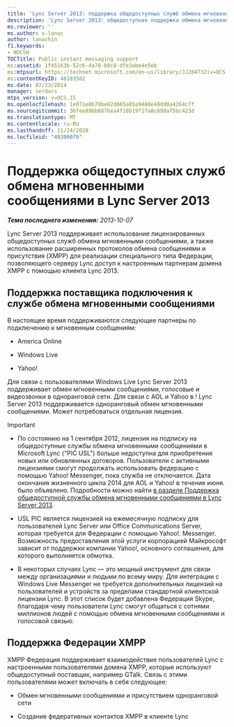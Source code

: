 ```yaml
---
title: 'Lync Server 2013: поддержка общедоступных служб обмена мгновенными сообщениями'
description: 'Lync Server 2013: общедоступная поддержка обмена мгновенными сообщениями.'
ms.reviewer: ''
ms.author: v-lanac
author: lanachin
f1.keywords:
- NOCSH
TOCTitle: Public instant messaging support
ms:assetid: 1f45163b-52c6-4a78-b9c8-dfe3abe4e5eb
ms:mtpsurl: https://technet.microsoft.com/en-us/library/JJ204732(v=OCS.15)
ms:contentKeyID: 48183582
ms.date: 07/23/2014
manager: serdars
mtps_version: v=OCS.15
ms.openlocfilehash: 1e071e8b79be82d865a85a9488e48dd0a4264c7f
ms.sourcegitcommit: 36fee89bb887bea4f18b19f17a8c69daf5bc423d
ms.translationtype: MT
ms.contentlocale: ru-RU
ms.lasthandoff: 11/24/2020
ms.locfileid: "49399079"
---
```

# <a name="public-instant-messaging-support-in-lync-server-2013"></a>Поддержка общедоступных служб обмена мгновенными сообщениями в Lync Server 2013

<div data-xmlns="http://www.w3.org/1999/xhtml">

<div class="topic" data-xmlns="http://www.w3.org/1999/xhtml" data-msxsl="urn:schemas-microsoft-com:xslt" data-cs="https://msdn.microsoft.com/">

<div data-asp="https://msdn2.microsoft.com/asp">



</div>

<div id="mainSection">

<div id="mainBody">

<span> </span>

_**Тема последнего изменения:** 2013-10-07_

Lync Server 2013 поддерживает использование лицензированных общедоступных служб обмена мгновенными сообщениями, а также использование расширенных протоколов обмена сообщениями и присутствия (XMPP) для реализации специального типа Федерации, позволяющего серверу Lync доступ к настроенным партнерам домена XMPP с помощью клиента Lync 2013.

<div>

## <a name="public-im-connectivity-provider-support"></a>Поддержка поставщика подключения к службе обмена мгновенными сообщениями

В настоящее время поддерживаются следующие партнеры по подключению к мгновенным сообщениям:

  - America Online

  - Windows Live

  - Yahoo\!

Для связи с пользователями Windows Live Lync Server 2013 поддерживает обмен мгновенными сообщениями, голосовые и видеозвонки в одноранговой сети. Для связи с AOL и Yahoo в \! Lync Server 2013 поддерживается одноранговый обмен мгновенными сообщениями. Может потребоваться отдельная лицензия.

<div>


> [!IMPORTANT]  
> <UL>
> <LI>
> <P>По состоянию на 1 сентября 2012, лицензия на подписку на общедоступные службы обмена мгновенными сообщениями в Microsoft Lync ("PIC USL") больше недоступна для приобретения новых или обновленных договоров. Пользователи с активными лицензиями смогут продолжать использовать федерацию с помощью Yahoo! Messenger, пока служба не отключается. Дата окончания жизненного цикла 2014 для AOL и Yahoo! в течение июня. было объявлено. Подробности можно найти <A href="lync-server-2013-support-for-public-instant-messenger-connectivity.md">в разделе Поддержка общедоступной службы обмена мгновенными сообщениями в Lync Server 2013</A>.</P>
> <LI>
> <P>USL PIC является лицензией на ежемесячную подписку для пользователей Lync Server или Office Communications Server, которая требуется для Федерации с помощью Yahoo!. Messenger. Возможность предоставления этой услуги корпорацией Майкрософт зависит от поддержки компании Yahoo!, основного соглашения, для которого выполняется обмотка.</P>
> <LI>
> <P>В некоторых случаях Lync — это мощный инструмент для связи между организациями и людьми по всему миру. Для интеграции с Windows Live Messenger не требуется дополнительных лицензий на пользователей и устройств за пределами стандартной клиентской лицензии Lync. В этот список будет добавлена Федерация Skype, благодаря чему пользователи Lync смогут общаться с сотнями миллионов людей с помощью обмена мгновенными сообщениями и голосовой связью.</P></LI></UL>



</div>

</div>

<div>

## <a name="xmpp-federation-support"></a>Поддержка Федерации XMPP

XMPP Федерация поддерживает взаимодействие пользователей Lync с настроенными пользователями домена XMPP, которые используют общедоступный поставщик, например GTalk. Связь с этими пользователями может включать в себя следующее:

  - Обмен мгновенными сообщениями и присутствием одноранговой сети

  - Создание федеративных контактов XMPP в клиенте Lync

</div>

</div>

<span> </span>

</div>

</div>

</div>

